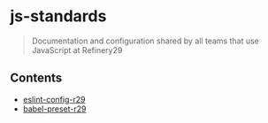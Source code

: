 # js-standards

> Documentation and configuration shared by all teams that use JavaScript at Refinery29

## Contents
- [eslint-config-r29](https://github.com/refinery29/js-standards/tree/master/eslint-config-r29#readme)
- [babel-preset-r29](https://github.com/refinery29/js-standards/tree/master/babel-preset-r29#readme)
